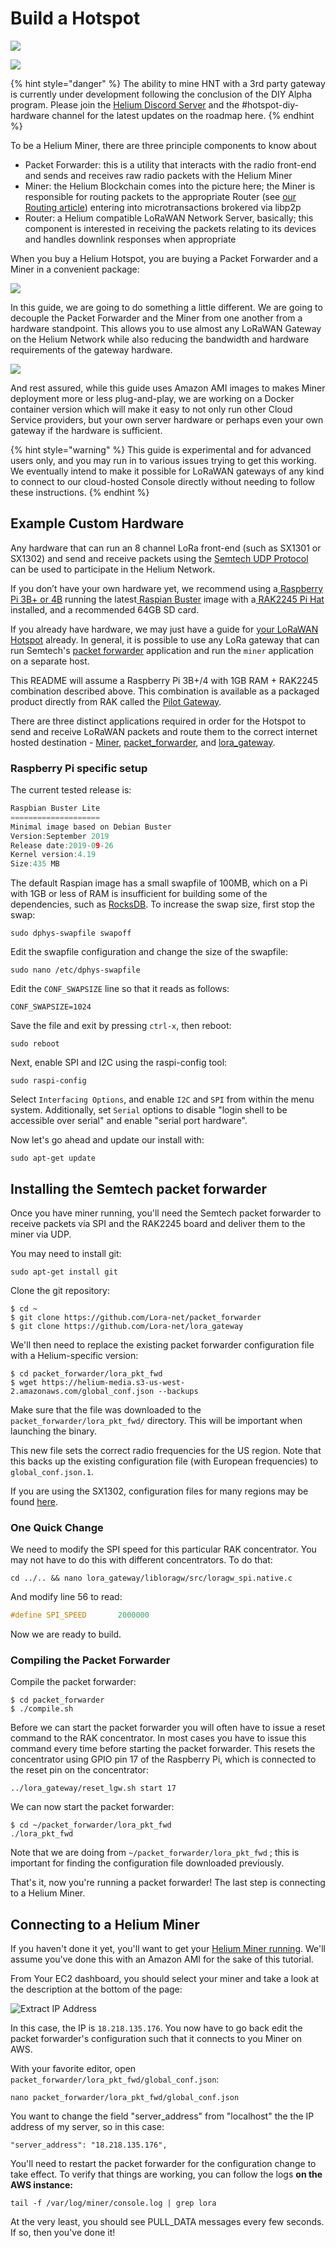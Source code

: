 # Build a Hotspot

![](../.gitbook/assets/artboard-copy-66.jpg)

![](../.gitbook/assets/artboard%20%281%29.png)



{% hint style="danger" %}
The ability to mine HNT with a 3rd party gateway is currently under development following the conclusion of the DIY Alpha program. Please join the [Helium Discord Server](https://discord.gg/helium) and the \#hotspot-diy-hardware channel for the latest updates on the roadmap here.
{% endhint %}

To be a Helium Miner, there are three principle components to know about

* Packet Forwarder: this is a utility that interacts with the radio front-end and sends and receives raw radio packets with the Helium Miner
* Miner: the Helium Blockchain comes into the picture here; the Miner is responsible for routing packets to the appropriate Router \(see [our Routing article](../longfi/longfi-routing.md)\) entering into microtransactions brokered via libp2p
* Router: a Helium compatible LoRaWAN Network Server, basically; this component is interested in receiving the packets relating to its devices and handles downlink responses when appropriate

When you buy a Helium Hotspot, you are buying a Packet Forwarder and a Miner in a convenient package:

![](../.gitbook/assets/artboard-copy-67.png)

In this guide, we are going to do something a little different. We are going to decouple the Packet Forwarder and the Miner from one another from a hardware standpoint. This allows you to use almost any LoRaWAN Gateway on the Helium Network while also reducing the bandwidth and hardware requirements of the gateway hardware.

![](../.gitbook/assets/artboard-copy-68.png)

And rest assured, while this guide uses Amazon AMI images to makes Miner deployment more or less plug-and-play, we are working on a Docker container version which will make it easy to not only run other Cloud Service providers, but your own server hardware or perhaps even your own gateway if the hardware is sufficient.

{% hint style="warning" %}
This guide is experimental and for advanced users only, and you may run in to various issues trying to get this working. We eventually intend to make it possible for LoRaWAN gateways of any kind to connect to our cloud-hosted Console directly without needing to follow these instructions.
{% endhint %}

## Example Custom Hardware

Any hardware that can run an 8 channel LoRa front-end \(such as SX1301 or SX1302\) and send and receive packets using the [Semtech UDP Protocol](https://github.com/Lora-net/packet_forwarder/blob/master/PROTOCOL.TXT) can be used to participate in the Helium Network.

If you don’t have your own hardware yet, we recommend using a[ Raspberry Pi 3B+ or 4B](https://www.raspberrypi.org/) running the latest[ Raspian Buster](https://www.raspberrypi.org/downloads/raspbian/) image with a[ RAK2245 Pi Hat](https://store.rakwireless.com/products/rak2245-pi-hat) installed, and a recommended 64GB SD card.

If you already have hardware, we may just have a guide for [your LoRaWAN Hotspot](lorawan-gateway-migration/) already. In general, it is possible to use any LoRa gateway that can run Semtech's [packet forwarder](https://github.com/Lora-net/packet_forwarder) application and run the `miner` application on a separate host.

This README will assume a Raspberry Pi 3B+/4 with 1GB RAM + RAK2245 combination described above. This combination is available as a packaged product directly from RAK called the [Pilot Gateway](https://store.rakwireless.com/products/rak7243c-pilot-gateway?variant=26682434879588).

There are three distinct applications required in order for the Hotspot to send and receive LoRaWAN packets and route them to the correct internet hosted destination - [Miner](https://github.com/helium/miner), [packet\_forwarder](https://github.com/Lora-net/packet_forwarder), and [lora\_gateway](https://github.com/Lora-net/lora_gateway).

### Raspberry Pi specific setup

The current tested release is:

```c
Raspbian Buster Lite
====================
Minimal image based on Debian Buster
Version:September 2019
Release date:2019-09-26
Kernel version:4.19
Size:435 MB
```

The default Raspian image has a small swapfile of 100MB, which on a Pi with 1GB or less of RAM is insufficient for building some of the dependencies, such as [RocksDB](http://rocksdb.org/). To increase the swap size, first stop the swap:

```text
sudo dphys-swapfile swapoff
```

Edit the swapfile configuration and change the size of the swapfile:

```text
sudo nano /etc/dphys-swapfile
```

Edit the `CONF_SWAPSIZE` line so that it reads as follows:

```text
CONF_SWAPSIZE=1024
```

Save the file and exit by pressing `ctrl-x`, then reboot:

```text
sudo reboot
```

Next, enable SPI and I2C using the raspi-config tool:

```text
sudo raspi-config
```

Select `Interfacing Options`, and enable `I2C` and `SPI` from within the menu system. Additionally, set `Serial` options to disable "login shell to be accessible over serial" and enable "serial port hardware".

Now let's go ahead and update our install with:

```text
sudo apt-get update
```

## Installing the Semtech packet forwarder

Once you have miner running, you'll need the Semtech packet forwarder to receive packets via SPI and the RAK2245 board and deliver them to the miner via UDP.

You may need to install git:

```text
sudo apt-get install git
```

Clone the git repository:

```text
$ cd ~
$ git clone https://github.com/Lora-net/packet_forwarder
$ git clone https://github.com/Lora-net/lora_gateway
```

We'll then need to replace the existing packet forwarder configuration file with a Helium-specific version:

```text
$ cd packet_forwarder/lora_pkt_fwd
$ wget https://helium-media.s3-us-west-2.amazonaws.com/global_conf.json --backups
```

Make sure that the file was downloaded to the `packet_forwarder/lora_pkt_fwd/` directory. This will be important when launching the binary.

This new file sets the correct radio frequencies for the US region. Note that this backs up the existing configuration file \(with European frequencies\) to `global_conf.json.1`.

If you are using the SX1302, configuration files for many regions may be found [here](https://github.com/helium/sx1302_hal/tree/helium/hotspot/packet_forwarder).

### One Quick Change

We need to modify the SPI speed for this particular RAK concentrator. You may not have to do this with different concentrators. To do that:

```text
cd ../.. && nano lora_gateway/libloragw/src/loragw_spi.native.c
```

And modify line 56 to read:

```c
#define SPI_SPEED       2000000
```

Now we are ready to build.

### Compiling the Packet Forwarder

Compile the packet forwarder:

```text
$ cd packet_forwarder
$ ./compile.sh
```

Before we can start the packet forwarder you will often have to issue a reset command to the RAK concentrator. In most cases you have to issue this command every time before starting the packet forwarder. This resets the concentrator using GPIO pin 17 of the Raspberry Pi, which is connected to the reset pin on the concentrator:

```text
../lora_gateway/reset_lgw.sh start 17
```

We can now start the packet forwarder:

```text
$ cd ~/packet_forwarder/lora_pkt_fwd
./lora_pkt_fwd
```

Note that we are doing from `~/packet_forwarder/lora_pkt_fwd` ; this is important for finding the configuration file downloaded previously.

That's it, now you're running a packet forwarder! The last step is connecting to a Helium Miner.

## **Connecting to a Helium Miner**

If you haven't done it yet, you'll want to get your [Helium Miner running](../blockchain/run-your-own-miner.md). We'll assume you've done this with an Amazon AMI for the sake of this tutorial.

From Your EC2 dashboard, you should select your miner and take a look at the description at the bottom of the page:

![Extract IP Address](../.gitbook/assets/ipv4.png)

In this case, the IP is `18.218.135.176`. You now have to go back edit the packet forwarder's configuration such that it connects to you Miner on AWS.

With your favorite editor, open `packet_forwarder/lora_pkt_fwd/global_conf.json`:

```text
nano packet_forwarder/lora_pkt_fwd/global_conf.json
```

You want to change the field "server\_address" from "localhost" the the IP address of my server, so in this case:

```text
"server_address": "18.218.135.176",
```

You'll need to restart the packet forwarder for the configuration change to take effect. To verify that things are working, you can follow the logs **on the AWS instance:**

```text
tail -f /var/log/miner/console.log | grep lora
```

At the very least, you should see PULL\_DATA messages every few seconds. If so, then you've done it!

